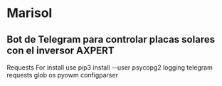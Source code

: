 # Marisol
## Bot de Telegram para controlar placas solares con el inversor AXPERT

Requests
For install use pip3 install --user psycopg2 logging telegram requests glob os pyowm configparser

